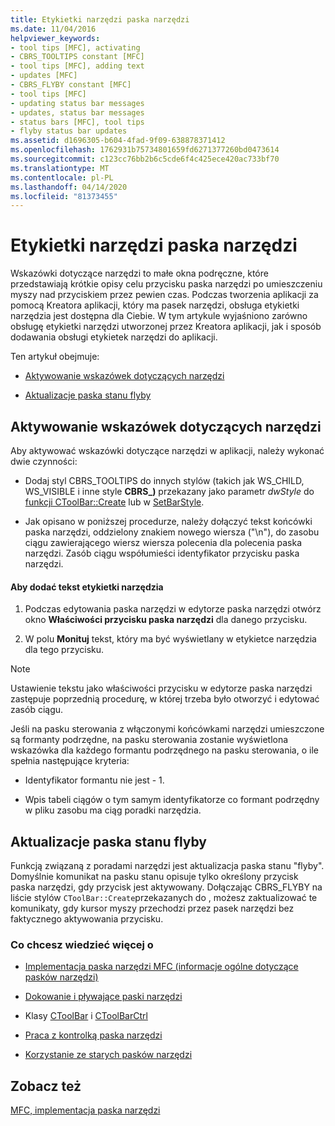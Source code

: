 ```yaml
---
title: Etykietki narzędzi paska narzędzi
ms.date: 11/04/2016
helpviewer_keywords:
- tool tips [MFC], activating
- CBRS_TOOLTIPS constant [MFC]
- tool tips [MFC], adding text
- updates [MFC]
- CBRS_FLYBY constant [MFC]
- tool tips [MFC]
- updating status bar messages
- updates, status bar messages
- status bars [MFC], tool tips
- flyby status bar updates
ms.assetid: d1696305-b604-4fad-9f09-638878371412
ms.openlocfilehash: 1762931b75734801659fd6271377260bd0473614
ms.sourcegitcommit: c123cc76bb2b6c5cde6f4c425ece420ac733bf70
ms.translationtype: MT
ms.contentlocale: pl-PL
ms.lasthandoff: 04/14/2020
ms.locfileid: "81373455"
---
```

# <a name="toolbar-tool-tips"></a>Etykietki narzędzi paska narzędzi

Wskazówki dotyczące narzędzi to małe okna podręczne, które przedstawiają krótkie opisy celu przycisku paska narzędzi po umieszczeniu myszy nad przyciskiem przez pewien czas. Podczas tworzenia aplikacji za pomocą Kreatora aplikacji, który ma pasek narzędzi, obsługa etykietki narzędzia jest dostępna dla Ciebie. W tym artykule wyjaśniono zarówno obsługę etykietki narzędzi utworzonej przez Kreatora aplikacji, jak i sposób dodawania obsługi etykietek narzędzi do aplikacji.

Ten artykuł obejmuje:

- [Aktywowanie wskazówek dotyczących narzędzi](#_core_activating_tool_tips)

- [Aktualizacje paska stanu flyby](#_core_fly_by_status_bar_updates)

## <a name="activating-tool-tips"></a><a name="_core_activating_tool_tips"></a>Aktywowanie wskazówek dotyczących narzędzi

Aby aktywować wskazówki dotyczące narzędzi w aplikacji, należy wykonać dwie czynności:

- Dodaj styl CBRS_TOOLTIPS do innych stylów (takich jak WS_CHILD, WS_VISIBLE i inne style **CBRS_)** przekazany jako parametr *dwStyle* do [funkcji CToolBar::Create](../mfc/reference/ctoolbar-class.md#create) lub w [SetBarStyle](../mfc/reference/ccontrolbar-class.md#setbarstyle).

- Jak opisano w poniższej procedurze, należy dołączyć tekst końcówki paska narzędzi, oddzielony znakiem nowego wiersza ("\n"), do zasobu ciągu zawierającego wiersz wiersza polecenia dla polecenia paska narzędzi. Zasób ciągu współumieści identyfikator przycisku paska narzędzi.

#### <a name="to-add-the-tool-tip-text"></a>Aby dodać tekst etykietki narzędzia

1. Podczas edytowania paska narzędzi w edytorze paska narzędzi otwórz okno **Właściwości przycisku paska narzędzi** dla danego przycisku.

1. W polu **Monituj** tekst, który ma być wyświetlany w etykietce narzędzia dla tego przycisku.

> [!NOTE]
> Ustawienie tekstu jako właściwości przycisku w edytorze paska narzędzi zastępuje poprzednią procedurę, w której trzeba było otworzyć i edytować zasób ciągu.

Jeśli na pasku sterowania z włączonymi końcówkami narzędzi umieszczone są formanty podrzędne, na pasku sterowania zostanie wyświetlona wskazówka dla każdego formantu podrzędnego na pasku sterowania, o ile spełnia następujące kryteria:

- Identyfikator formantu nie jest - 1.

- Wpis tabeli ciągów o tym samym identyfikatorze co formant podrzędny w pliku zasobu ma ciąg poradki narzędzia.

## <a name="flyby-status-bar-updates"></a><a name="_core_fly_by_status_bar_updates"></a>Aktualizacje paska stanu flyby

Funkcją związaną z poradami narzędzi jest aktualizacja paska stanu "flyby". Domyślnie komunikat na pasku stanu opisuje tylko określony przycisk paska narzędzi, gdy przycisk jest aktywowany. Dołączając CBRS_FLYBY na liście stylów `CToolBar::Create`przekazanych do , możesz zaktualizować te komunikaty, gdy kursor myszy przechodzi przez pasek narzędzi bez faktycznego aktywowania przycisku.

### <a name="what-do-you-want-to-know-more-about"></a>Co chcesz wiedzieć więcej o

- [Implementacja paska narzędzi MFC (informacje ogólne dotyczące pasków narzędzi)](../mfc/mfc-toolbar-implementation.md)

- [Dokowanie i pływające paski narzędzi](../mfc/docking-and-floating-toolbars.md)

- Klasy [CToolBar](../mfc/reference/ctoolbar-class.md) i [CToolBarCtrl](../mfc/reference/ctoolbarctrl-class.md)

- [Praca z kontrolką paska narzędzi](../mfc/working-with-the-toolbar-control.md)

- [Korzystanie ze starych pasków narzędzi](../mfc/using-your-old-toolbars.md)

## <a name="see-also"></a>Zobacz też

[MFC, implementacja paska narzędzi](../mfc/mfc-toolbar-implementation.md)
